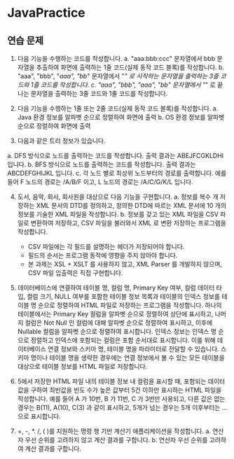 # JavaPractice

## 연습 문제


1. 다음 기능을 수행하는 코드를 작성합니다.
  a. "aaa:bbb:ccc" 문자열에서 bbb 문자열을 추출하여 화면에 출력하는 1줄 코드(실제 동작 코드 블록)를 작성합니다.
  b. "aaa", "bbb", "_aaa", "bb_" 문자열에서 "_" 로 시작하는 문자열을 출력하는 3줄 코드와 1줄 코드를 작성합니다.
  c. "aaa", "bbb", "_aaa", "bb_" 문자열에서 "_" 로 끝나는 문자열을 출력하는 3줄 코드와 1줄 코드를 작성합니다.

2. 다음 기능을 수행하는 1줄 또는 2줄 코드(실제 동작 코드 블록)를 작성합니다.
  a. Java 환경 정보를 알파벳 순으로 정렬하여 화면에 출력
  b. OS 환경 정보를 알파벳 순으로 정렬하여 화면에 출력

3. 다음과 같은 트리 정보가 있습니다.
  
  a. DFS 방식으로 노드를 출력하는 코드를 작성합니다. 출력 결과는 ABEJFCGKLDHI 입니다.
  b. BFS 방식으로 노드를 출력하는 코드를 작성합니다. 출력 결과는 ABCDEFGHIJKL 입니다.
  c. 각 노드 별로 최상위 노드부터의 경로를 출력합니다. 예를 들어 F 노드의 경로는 /A/B/F 이고, L 노드의 경로는 /A/C/G/K/L 입니다.

4. 도서, 음악, 회사, 회사원을 대상으로 다음 기능을 구현합니다.
  a. 정보를 복수 개 저장하는 XML 문서의 DTD를 정의하고, 정의한 DTD에 따르는 XML 문서에 10 개의 정보를 기술한 XML 파일을 작성합니다.
  b. 정보를 갖고 있는 XML 파일을 CSV 파일로 변환하여 저장하고, CSV 파일을 불러와서 XML 로 변환 저장하는 프로그램을 작성합니다. 
    - CSV 파일에는 각 필드를 설명하는 헤더가 저장되어야 합니다.
    - 필드의 순서는 프로그램 동작에 영향을 주지 않아야 합니다. 
    - 본 과제는 XSL + XSLT 를 사용하지 않고, XML Parser 를 개발하지 않으며, CSV 파일 입출력은 직접 구현합니다.

5. 데이터베이스에 연결하여 테이블 명, 컬럼 명, Primary Key 여부, 컬럼 데이터 타입, 컬럼 크기, NULL 여부를 포함한 테이블 정보 목록과 테이블의 인덱스 정보를 테이블 명 순으로 정렬하여 HTML 파일로 저장하는 프로그램을 작성합니다.
하나의 테이블에서는 Primary Key 컬럼을 알파벳 순으로 정렬하여 상단에 표시하고, 나머지 컬럼은 Not Null 인 컬럼에 대해 알파벳 순으로 정렬하여 표시하고, 이후에 Nullable 컬럼을 알파벳 순으로 정렬하여 표시합니다.
인덱스 정보는 인덱스 명 순으로 정렬하고 인덱스에 포함되는 컬럼은 포함 순서대로 표시합니다.
이를 위해 데이터베이스 연결 정보와 스키마 명, 테이블 명을 파라미터로 전달할 수 있습니다. 스키마 명이나 테이블 명을 생략한 경우에는 연결 정보에서 볼 수 있는 모든 테이블을 대상으로 테이블 정보를 HTML 파일로 저장합니다.

6. 5에서 저장한 HTML 파일 내의 테이블 정보 내 컬럼을 표시할 때, 포함되는 데이터 값을 구하여 최빈값을 빈도 수가 높은 값부터 5건 이하만 표시하는 HTML 파일을 작성합니다.
예를 들어 A 가 10번, B 가 11번, C 가 3번만 사용되고, 다른 값은 없는 경우는 B(11), A(10), C(3) 과 같이 표시하고, 5개가 넘는 경우는 5개 이후부터는 ... 으로 표시합니다.

7. +, -, *. /, ( )를 지원하는 명령 행 기반 계산기 애플리케이션을 작성합니다.
  a. 연산자 우선 순위를 고려하지 않고 계산 결과를 구합니다.
  b. 연산자 우선 순위를 고려하여 계산 결과를 구합니다.
